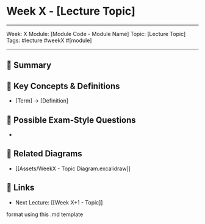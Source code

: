 # Week X - [Lecture Topic]

---
Week: X
Module: [Module Code - Module Name]
Topic: [Lecture Topic]
Tags: #lecture #weekX #[module]

---

## 📘 Summary



## 🔑 Key Concepts & Definitions
- [Term] → [Definition]

## 🎯 Possible Exam-Style Questions

- 



## 🔗 Related Diagrams
- [[Assets/WeekX - Topic Diagram.excalidraw]]

## 🔄 Links
- Next Lecture: [[Week X+1 - Topic]]


format using this .md template
